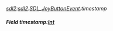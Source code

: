 _[sdl2](../../modules/sdl2/sdl2-module.md):[sdl2](../../modules/sdl2/sdl2-module.md).[SDL\_JoyButtonEvent](../../modules/sdl2/sdl2-sdl_joybuttonevent.md).timestamp_
##### Field timestamp:[Int](../../modules/wonkey/wonkey-types-int.md)
